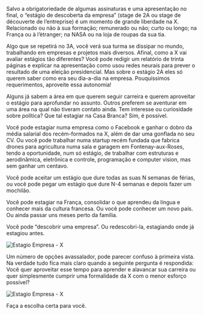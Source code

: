 Salvo a obrigatoriedade de algumas assinaturas e uma apresentação no final, o “estágio de descoberta da empresa” (stage de 2A ou stage de découverte de l’entreprise) é um momento de grande liberdade na X. Relacionado ou não à sua formação; remunerado ou não; curto ou longo; na França ou à l’ėtranger; na NASA ou na loja de roupas da sua tia.

Algo que se repetirá no 3A, você verá sua turma se dissipar no mundo, trabalhando em empresas e projetos mais diversos. Afinal, como a X vai avaliar estágios tão diferentes? Você pode redigir um relatório de trinta páginas e explicar na apresentação como usou redes neurais para prever o resultado de uma eleição presidencial. Mas sobre o estágio 2A eles só querem saber como era seu dia-a-dia na empresa. Pouquíssimos requerimentos, aproveite essa autonomia!

Alguns já sabem a área em que querem seguir carreira e querem aproveitar o estágio para aprofundar no assunto. Outros preferem se aventurar em uma área na qual não tiveram contato ainda. Tem interesse ou curiosidade sobre política? Que tal estagiar na Casa Branca? Sim, é possível.

Você pode estagiar numa empresa como o Facebook e ganhar o dobro da média salarial dos recém-formados na X, além de dar uma gonflada no seu CV. Ou você pode trabalhar numa startup recém fundada que fabrica drones para agricultura numa sala e garagem em Fontenay-aux-Roses, tendo a oportunidade, num só estágio, de trabalhar com estruturas e aerodinâmica, eletrônica e controle, programação e computer vision, mas sem ganhar um centavo.

Você pode aceitar um estágio que dure todas as suas N semanas de férias, ou você pode pegar um estágio que dure N-4 semanas e depois fazer um mochilão.

Você pode estagiar na França, consolidar o que aprendeu da língua e conhecer mais da cultura francesa. Ou você pode conhecer um novo país. Ou ainda passar uns meses perto da família.

Você pode “descobrir uma empresa”. Ou redescobri-la, estagiando onde já estagiou antes.

![Estagio Empresa - X](estagion_empresarial1.png)

Um número de opções avassalador, pode parecer confuso à primeira vista. Na verdade tudo fica mais claro quando a seguinte pergunta é respondida: Você quer aproveitar esse tempo para aprender e alavancar sua carreira ou quer simplesmente cumprir uma formalidade da X com o menor esforço possível?

![Estagio Empresa - X](estagion_empresarial2.png)

Faça a escolha certa para você.